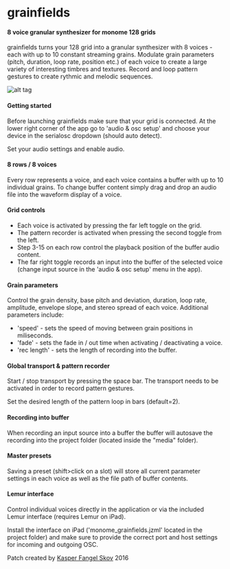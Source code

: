 # grainfields
#### 8 voice granular synthesizer for monome 128 grids

grainfields turns your 128 grid into a granular synthesizer with 8 voices - each with up to 10 constant streaming grains. Modulate grain parameters (pitch, duration, loop rate, position etc.) of each voice to create a large variety of interesting timbres and textures. Record and loop pattern gestures to create rythmic and melodic sequences.

![alt tag](https://raw.githubusercontent.com/kasperskov/monome_grainfields-v1.0/master/grainfields_interface.png)

#### Getting started

Before launching grainfields make sure that your grid is connected. At the lower right corner of the app go to 'audio & osc setup' and choose your device in the serialosc dropdown (should auto detect).

Set your audio settings and enable audio.

#### 8 rows / 8 voices

Every row represents a voice, and each voice contains a buffer with up to 10 individual grains. To change buffer content simply drag and drop an audio file into the waveform display of a voice.

#### Grid controls

- Each voice is activated by pressing the far left toggle on the grid.
- The pattern recorder is activated when pressing the second toggle from the left.
- Step 3-15 on each row control the playback position of the buffer audio content.
- The far right toggle records an input into the buffer of the selected voice (change input source in the 'audio & osc setup' menu in the app).

#### Grain parameters

Control the grain density, base pitch and deviation, duration, loop rate, amplitude, envelope slope, and stereo spread of each voice. Additional parameters include:

- 'speed' - sets the speed of moving between grain positions in miliseconds.
- 'fade' - sets the fade in / out time when activating / deactivating a voice.
- 'rec length' - sets the length of recording into the buffer.

#### Global transport & pattern recorder

Start / stop transport by pressing the space bar. The transport needs to be activated in order to record pattern gestures.

Set the desired length of the pattern loop in bars (default=2).

#### Recording into buffer

When recording an input source into a buffer the buffer will autosave the recording into the project folder (located inside the "media" folder).

#### Master presets

Saving a preset (shift>click on a slot) will store all current parameter settings in each voice as well as the file path of buffer contents.

#### Lemur interface 

Control individual voices directly in the application or via the included Lemur interface (requires Lemur on iPad).

Install the interface on iPad ('monome_grainfields.jzml' located in the project folder) and make sure to provide the correct port and host settings for incoming and outgoing OSC.

Patch created by [Kasper Fangel Skov](http://www.kasperskov.dk) 2016
